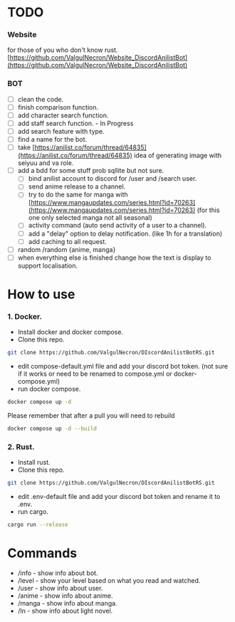 # TODO

### Website

for those of you who don't know rust. \
[https://github.com/ValgulNecron/Website_DiscordAnilistBot](https://github.com/ValgulNecron/Website_DiscordAnilistBot)

### BOT

- [ ] clean the code.
- [ ] finish comparison function.
- [ ] add character search function.
- [ ] add staff search function. - In Progress
- [ ] add search feature with type.
- [ ] find a name for the bot.
- [ ] take [https://anilist.co/forum/thread/64835](https://anilist.co/forum/thread/64835) idea of generating image with
  seiyuu and va role.
- [ ] add a bdd for some stuff prob sqllite but not sure.
    - [ ] bind anilist account to discord for /user and /search user.
    - [ ] send anime release to a channel.
    - [ ] try to do the same for manga
      with [https://www.mangaupdates.com/series.html?id=70263](https://www.mangaupdates.com/series.html?id=70263) (for
      this one only selected manga not all seasonal)
    - [ ] activity command (auto send activity of a user to a channel).
    - [ ] add a "delay" option to delay notification. (like 1h for a translation)
    - [ ] add caching to all request.
- [ ] random /random {anime, manga}
- [ ] when everything else is finished change how the text is display to support localisation.

# How to use

### 1. Docker.

- Install docker and docker compose.
- Clone this repo.

```bash
git clone https://github.com/ValgulNecron/DIscordAnilistBotRS.git
```

- edit compose-default.yml file and add your discord bot token. (not sure if it works or need to be renamed to
  compose.yml or docker-compose.yml)
- run docker compose.

```bash
docker compose up -d
```

Please remember that after a pull you will need to rebuild 

```bash
docker compose up -d --build 
```

### 2. Rust.

- Install rust.
- Clone this repo.

```bash
git clone https://github.com/ValgulNecron/DIscordAnilistBotRS.git
```

- edit .env-default file and add your discord bot token and rename it to .env.
- run cargo.

```bash
cargo run --release
```

# Commands

- /info - show info about bot.
- /level - show your level based on what you read and watched.
- /user - show info about user.
- /anime - show info about anime.
- /manga - show info about manga.
- /ln - show info about light novel.

